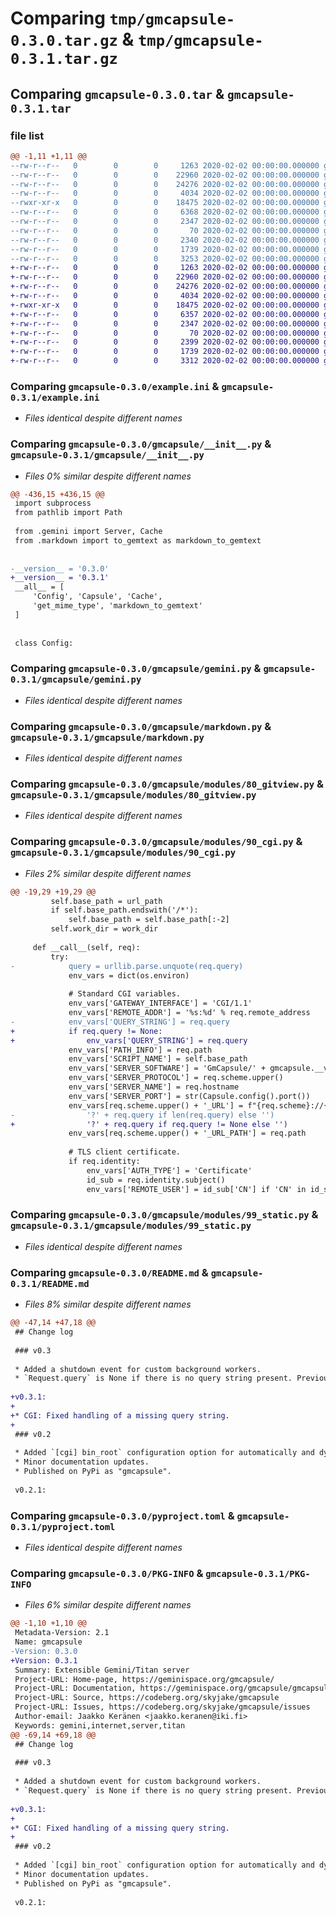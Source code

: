 # Comparing `tmp/gmcapsule-0.3.0.tar.gz` & `tmp/gmcapsule-0.3.1.tar.gz`

## Comparing `gmcapsule-0.3.0.tar` & `gmcapsule-0.3.1.tar`

### file list

```diff
@@ -1,11 +1,11 @@
--rw-r--r--   0        0        0     1263 2020-02-02 00:00:00.000000 gmcapsule-0.3.0/example.ini
--rw-r--r--   0        0        0    22960 2020-02-02 00:00:00.000000 gmcapsule-0.3.0/gmcapsule/__init__.py
--rw-r--r--   0        0        0    24276 2020-02-02 00:00:00.000000 gmcapsule-0.3.0/gmcapsule/gemini.py
--rw-r--r--   0        0        0     4034 2020-02-02 00:00:00.000000 gmcapsule-0.3.0/gmcapsule/markdown.py
--rwxr-xr-x   0        0        0    18475 2020-02-02 00:00:00.000000 gmcapsule-0.3.0/gmcapsule/modules/80_gitview.py
--rw-r--r--   0        0        0     6368 2020-02-02 00:00:00.000000 gmcapsule-0.3.0/gmcapsule/modules/90_cgi.py
--rw-r--r--   0        0        0     2347 2020-02-02 00:00:00.000000 gmcapsule-0.3.0/gmcapsule/modules/99_static.py
--rw-r--r--   0        0        0       70 2020-02-02 00:00:00.000000 gmcapsule-0.3.0/.gitignore
--rw-r--r--   0        0        0     2340 2020-02-02 00:00:00.000000 gmcapsule-0.3.0/README.md
--rw-r--r--   0        0        0     1739 2020-02-02 00:00:00.000000 gmcapsule-0.3.0/pyproject.toml
--rw-r--r--   0        0        0     3253 2020-02-02 00:00:00.000000 gmcapsule-0.3.0/PKG-INFO
+-rw-r--r--   0        0        0     1263 2020-02-02 00:00:00.000000 gmcapsule-0.3.1/example.ini
+-rw-r--r--   0        0        0    22960 2020-02-02 00:00:00.000000 gmcapsule-0.3.1/gmcapsule/__init__.py
+-rw-r--r--   0        0        0    24276 2020-02-02 00:00:00.000000 gmcapsule-0.3.1/gmcapsule/gemini.py
+-rw-r--r--   0        0        0     4034 2020-02-02 00:00:00.000000 gmcapsule-0.3.1/gmcapsule/markdown.py
+-rwxr-xr-x   0        0        0    18475 2020-02-02 00:00:00.000000 gmcapsule-0.3.1/gmcapsule/modules/80_gitview.py
+-rw-r--r--   0        0        0     6357 2020-02-02 00:00:00.000000 gmcapsule-0.3.1/gmcapsule/modules/90_cgi.py
+-rw-r--r--   0        0        0     2347 2020-02-02 00:00:00.000000 gmcapsule-0.3.1/gmcapsule/modules/99_static.py
+-rw-r--r--   0        0        0       70 2020-02-02 00:00:00.000000 gmcapsule-0.3.1/.gitignore
+-rw-r--r--   0        0        0     2399 2020-02-02 00:00:00.000000 gmcapsule-0.3.1/README.md
+-rw-r--r--   0        0        0     1739 2020-02-02 00:00:00.000000 gmcapsule-0.3.1/pyproject.toml
+-rw-r--r--   0        0        0     3312 2020-02-02 00:00:00.000000 gmcapsule-0.3.1/PKG-INFO
```

### Comparing `gmcapsule-0.3.0/example.ini` & `gmcapsule-0.3.1/example.ini`

 * *Files identical despite different names*

### Comparing `gmcapsule-0.3.0/gmcapsule/__init__.py` & `gmcapsule-0.3.1/gmcapsule/__init__.py`

 * *Files 0% similar despite different names*

```diff
@@ -436,15 +436,15 @@
 import subprocess
 from pathlib import Path
 
 from .gemini import Server, Cache
 from .markdown import to_gemtext as markdown_to_gemtext
 
 
-__version__ = '0.3.0'
+__version__ = '0.3.1'
 __all__ = [
     'Config', 'Capsule', 'Cache',
     'get_mime_type', 'markdown_to_gemtext'
 ]
 
 
 class Config:
```

### Comparing `gmcapsule-0.3.0/gmcapsule/gemini.py` & `gmcapsule-0.3.1/gmcapsule/gemini.py`

 * *Files identical despite different names*

### Comparing `gmcapsule-0.3.0/gmcapsule/markdown.py` & `gmcapsule-0.3.1/gmcapsule/markdown.py`

 * *Files identical despite different names*

### Comparing `gmcapsule-0.3.0/gmcapsule/modules/80_gitview.py` & `gmcapsule-0.3.1/gmcapsule/modules/80_gitview.py`

 * *Files identical despite different names*

### Comparing `gmcapsule-0.3.0/gmcapsule/modules/90_cgi.py` & `gmcapsule-0.3.1/gmcapsule/modules/90_cgi.py`

 * *Files 2% similar despite different names*

```diff
@@ -19,29 +19,29 @@
         self.base_path = url_path
         if self.base_path.endswith('/*'):
             self.base_path = self.base_path[:-2]
         self.work_dir = work_dir
 
     def __call__(self, req):
         try:
-            query = urllib.parse.unquote(req.query)
             env_vars = dict(os.environ)
 
             # Standard CGI variables.
             env_vars['GATEWAY_INTERFACE'] = 'CGI/1.1'
             env_vars['REMOTE_ADDR'] = '%s:%d' % req.remote_address
-            env_vars['QUERY_STRING'] = req.query
+            if req.query != None:
+                env_vars['QUERY_STRING'] = req.query
             env_vars['PATH_INFO'] = req.path
             env_vars['SCRIPT_NAME'] = self.base_path
             env_vars['SERVER_SOFTWARE'] = 'GmCapsule/' + gmcapsule.__version__
             env_vars['SERVER_PROTOCOL'] = req.scheme.upper()
             env_vars['SERVER_NAME'] = req.hostname
             env_vars['SERVER_PORT'] = str(Capsule.config().port())
             env_vars[req.scheme.upper() + '_URL'] = f"{req.scheme}://{req.hostname}{req.path}" + (
-                '?' + req.query if len(req.query) else '')
+                '?' + req.query if req.query != None else '')
             env_vars[req.scheme.upper() + '_URL_PATH'] = req.path
 
             # TLS client certificate.
             if req.identity:
                 env_vars['AUTH_TYPE'] = 'Certificate'
                 id_sub = req.identity.subject()
                 env_vars['REMOTE_USER'] = id_sub['CN'] if 'CN' in id_sub else ''
```

### Comparing `gmcapsule-0.3.0/gmcapsule/modules/99_static.py` & `gmcapsule-0.3.1/gmcapsule/modules/99_static.py`

 * *Files identical despite different names*

### Comparing `gmcapsule-0.3.0/README.md` & `gmcapsule-0.3.1/README.md`

 * *Files 8% similar despite different names*

```diff
@@ -47,14 +47,18 @@
 ## Change log
 
 ### v0.3
 
 * Added a shutdown event for custom background workers.
 * `Request.query` is None if there is no query string present. Previously, the query string was an empty string in this case. This allows making a distinction between empty and absent query strings.
 
+v0.3.1:
+
+* CGI: Fixed handling of a missing query string.
+
 ### v0.2
 
 * Added `[cgi] bin_root` configuration option for automatically and dynamically mapping all executables in a directory tree to URL entry points.
 * Minor documentation updates.
 * Published on PyPi as "gmcapsule".
 
 v0.2.1:
```

### Comparing `gmcapsule-0.3.0/pyproject.toml` & `gmcapsule-0.3.1/pyproject.toml`

 * *Files identical despite different names*

### Comparing `gmcapsule-0.3.0/PKG-INFO` & `gmcapsule-0.3.1/PKG-INFO`

 * *Files 6% similar despite different names*

```diff
@@ -1,10 +1,10 @@
 Metadata-Version: 2.1
 Name: gmcapsule
-Version: 0.3.0
+Version: 0.3.1
 Summary: Extensible Gemini/Titan server
 Project-URL: Home-page, https://geminispace.org/gmcapsule/
 Project-URL: Documentation, https://geminispace.org/gmcapsule/gmcapsule.html
 Project-URL: Source, https://codeberg.org/skyjake/gmcapsule
 Project-URL: Issues, https://codeberg.org/skyjake/gmcapsule/issues
 Author-email: Jaakko Keränen <jaakko.keranen@iki.fi>
 Keywords: gemini,internet,server,titan
@@ -69,14 +69,18 @@
 ## Change log
 
 ### v0.3
 
 * Added a shutdown event for custom background workers.
 * `Request.query` is None if there is no query string present. Previously, the query string was an empty string in this case. This allows making a distinction between empty and absent query strings.
 
+v0.3.1:
+
+* CGI: Fixed handling of a missing query string.
+
 ### v0.2
 
 * Added `[cgi] bin_root` configuration option for automatically and dynamically mapping all executables in a directory tree to URL entry points.
 * Minor documentation updates.
 * Published on PyPi as "gmcapsule".
 
 v0.2.1:
```

